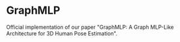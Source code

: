 # GraphMLP
Official implementation of our paper "GraphMLP: A Graph MLP-Like Architecture for 3D Human Pose Estimation".
